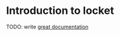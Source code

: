 # Introduction to locket

TODO: write [great documentation](http://jacobian.org/writing/what-to-write/)
